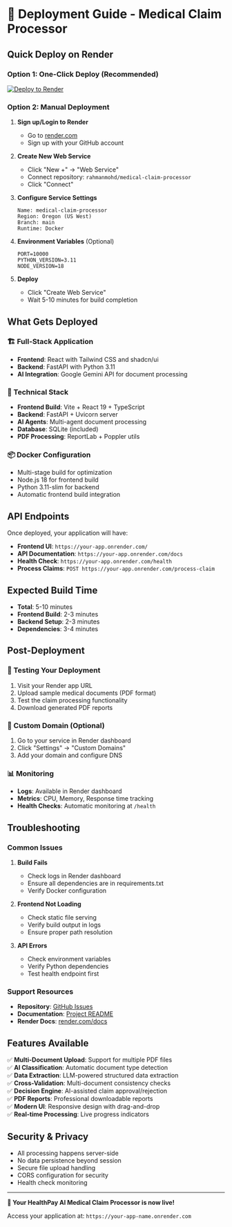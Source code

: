 # 🚀 Deployment Guide - Medical Claim Processor

## Quick Deploy on Render

### Option 1: One-Click Deploy (Recommended)
[![Deploy to Render](https://render.com/images/deploy-to-render-button.svg)](https://render.com/deploy?repo=https://github.com/rahmanmohd/medical-claim-processor)

### Option 2: Manual Deployment

1. **Sign up/Login to Render**
   - Go to [render.com](https://render.com)
   - Sign up with your GitHub account

2. **Create New Web Service**
   - Click "New +" → "Web Service"
   - Connect repository: `rahmanmohd/medical-claim-processor`
   - Click "Connect"

3. **Configure Service Settings**
   ```
   Name: medical-claim-processor
   Region: Oregon (US West)
   Branch: main
   Runtime: Docker
   ```

4. **Environment Variables** (Optional)
   ```
   PORT=10000
   PYTHON_VERSION=3.11
   NODE_VERSION=18
   ```

5. **Deploy**
   - Click "Create Web Service"
   - Wait 5-10 minutes for build completion

## What Gets Deployed

### 🏗️ Full-Stack Application
- **Frontend**: React with Tailwind CSS and shadcn/ui
- **Backend**: FastAPI with Python 3.11
- **AI Integration**: Google Gemini API for document processing

### 🔧 Technical Stack
- **Frontend Build**: Vite + React 19 + TypeScript
- **Backend**: FastAPI + Uvicorn server
- **AI Agents**: Multi-agent document processing
- **Database**: SQLite (included)
- **PDF Processing**: ReportLab + Poppler utils

### 📦 Docker Configuration
- Multi-stage build for optimization
- Node.js 18 for frontend build
- Python 3.11-slim for backend
- Automatic frontend build integration

## API Endpoints

Once deployed, your application will have:

- **Frontend UI**: `https://your-app.onrender.com/`
- **API Documentation**: `https://your-app.onrender.com/docs`
- **Health Check**: `https://your-app.onrender.com/health`
- **Process Claims**: `POST https://your-app.onrender.com/process-claim`

## Expected Build Time

- **Total**: 5-10 minutes
- **Frontend Build**: 2-3 minutes
- **Backend Setup**: 2-3 minutes
- **Dependencies**: 3-4 minutes

## Post-Deployment

### 🧪 Testing Your Deployment
1. Visit your Render app URL
2. Upload sample medical documents (PDF format)
3. Test the claim processing functionality
4. Download generated PDF reports

### 🔧 Custom Domain (Optional)
1. Go to your service in Render dashboard
2. Click "Settings" → "Custom Domains"
3. Add your domain and configure DNS

### 📊 Monitoring
- **Logs**: Available in Render dashboard
- **Metrics**: CPU, Memory, Response time tracking
- **Health Checks**: Automatic monitoring at `/health`

## Troubleshooting

### Common Issues

1. **Build Fails**
   - Check logs in Render dashboard
   - Ensure all dependencies are in requirements.txt
   - Verify Docker configuration

2. **Frontend Not Loading**
   - Check static file serving
   - Verify build output in logs
   - Ensure proper path resolution

3. **API Errors**
   - Check environment variables
   - Verify Python dependencies
   - Test health endpoint first

### Support Resources
- **Repository**: [GitHub Issues](https://github.com/rahmanmohd/medical-claim-processor/issues)
- **Documentation**: [Project README](README.md)
- **Render Docs**: [render.com/docs](https://render.com/docs)

## Features Available

✅ **Multi-Document Upload**: Support for multiple PDF files  
✅ **AI Classification**: Automatic document type detection  
✅ **Data Extraction**: LLM-powered structured data extraction  
✅ **Cross-Validation**: Multi-document consistency checks  
✅ **Decision Engine**: AI-assisted claim approval/rejection  
✅ **PDF Reports**: Professional downloadable reports  
✅ **Modern UI**: Responsive design with drag-and-drop  
✅ **Real-time Processing**: Live progress indicators  

## Security & Privacy

- All processing happens server-side
- No data persistence beyond session
- Secure file upload handling
- CORS configuration for security
- Health check monitoring

---

**🎉 Your HealthPay AI Medical Claim Processor is now live!**

Access your application at: `https://your-app-name.onrender.com`
